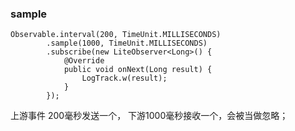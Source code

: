 ### sample  

```
Observable.interval(200, TimeUnit.MILLISECONDS)
        .sample(1000, TimeUnit.MILLISECONDS)
        .subscribe(new LiteObserver<Long>() {
            @Override
            public void onNext(Long result) {
                LogTrack.w(result);
            }
        });
```  
上游事件 200毫秒发送一个， 下游1000毫秒接收一个，会被当做忽略；  

